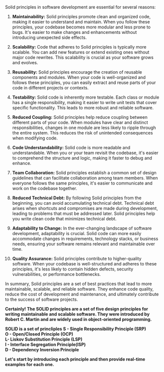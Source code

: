 Solid principles in software development are essential for several reasons:

1. **Maintainability:** Solid principles promote clean and organized code, making it easier to understand and maintain. When you follow these principles, your codebase becomes more modular and less prone to bugs. It's easier to make changes and enhancements without introducing unexpected side effects.

2. **Scalability:** Code that adheres to Solid principles is typically more scalable. You can add new features or extend existing ones without major code rewrites. This scalability is crucial as your software grows and evolves.

3. **Reusability:** Solid principles encourage the creation of reusable components and modules. When your code is well-organized and follows these principles, you can easily extract and reuse parts of your code in different projects or contexts.

4. **Testability:** Solid code is inherently more testable. Each class or module has a single responsibility, making it easier to write unit tests that cover specific functionality. This leads to more robust and reliable software.

5. **Reduced Coupling:** Solid principles help reduce coupling between different parts of your code. When modules have clear and distinct responsibilities, changes in one module are less likely to ripple through the entire system. This reduces the risk of unintended consequences when modifying code.

6. **Code Understandability:** Solid code is more readable and understandable. When you or your team revisit the codebase, it's easier to comprehend the structure and logic, making it faster to debug and enhance.

7. **Team Collaboration:** Solid principles establish a common set of design guidelines that can facilitate collaboration among team members. When everyone follows the same principles, it's easier to communicate and work on the codebase together.

8. **Reduced Technical Debt:** By following Solid principles from the beginning, you can avoid accumulating technical debt. Technical debt arises when shortcuts and compromises are made during development, leading to problems that must be addressed later. Solid principles help you write clean code that minimizes technical debt.

9. **Adaptability to Change:** In the ever-changing landscape of software development, adaptability is crucial. Solid code can more easily accommodate changes in requirements, technology stacks, or business needs, ensuring your software remains relevant and maintainable over time.

10. **Quality Assurance:** Solid principles contribute to higher-quality software. When your codebase is well-structured and adheres to these principles, it's less likely to contain hidden defects, security vulnerabilities, or performance bottlenecks.

In summary, Solid principles are a set of best practices that lead to more maintainable, scalable, and reliable software. They enhance code quality, reduce the cost of development and maintenance, and ultimately contribute to the success of software projects.

**Certainly! The SOLID principles are a set of five design principles for writing maintainable and scalable software. They were introduced by Robert C. Martin and are widely used in object-oriented programming.**

<b>SOLID is a set of princliples
S - Single Responsibility Principle (SRP) <br/>
O - Open/Closed Principle (OCP) <br />
L- Liskov Substitution Principle (LSP) <br/>
I - Interface Segregation Principle(ISP)<br/>
D - Dependency Inversion Principle<br/>
</b>

**Let's start by introducing each principle and then provide real-time examples for each one.**
